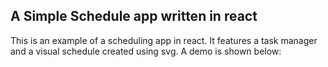 ## A Simple Schedule app written in react

This is an example of a scheduling app in react. It features a task manager and a visual schedule created using svg. A demo is shown below: 

